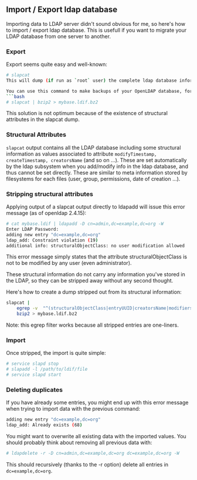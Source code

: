 ## Import / Export ldap database
Importing data to LDAP server didn't sound obvious for me, so here's how to import / export ldap database. This is usefull if you want to migrate your LDAP database from one server to another.

### Export
Export seems quite easy and well-known:
```bash
# slapcat
This will dump (if run as `root` user) the complete ldap database information on `stdout`.

You can use this command to make backups of your OpenLDAP database, for example:
```bash
# slapcat | bzip2 > mybase.ldif.bz2
```
This solution is not optimum because of the existence of structural attributes in the slapcat dump.

### Structural Attributes
`slapcat` output contains all the LDAP database including some structural information as values associated to attribute `modifyTimestamp, createTimestamp, creatorsName` (and so on ...). These are set automatically by the ldap subsystem when you add/modify info in the ldap database, and thus cannot be set directly. These are similar to meta information stored by filesystems for each files (user, group, permissions, date of creation ...).

### Stripping structural attributes
Applying output of a slapcat output directly to ldapadd will issue this error message (as of openldap 2.4.15):
```bash
# cat mybase.ldif | ldapadd -D cn=admin,dc=example,dc=org -W
Enter LDAP Password:
adding new entry "dc=example,dc=org"
ldap_add: Constraint violation (19)
additional info: structuralObjectClass: no user modification allowed
```
This error message simply states that the attribute structuralObjectClass is not to be modified by any user (even administrator).

These structural information do not carry any information you've stored in the LDAP, so they can be stripped away without any second thought.

Here's how to create a dump stripped out from its structural information:
```bash
slapcat |
    egrep -v  "^(structuralObjectClass|entryUUID|creatorsName|modifiersName|createTimestamp|modifyTimestamp|entryCSN):" |
    bzip2 > mybase.ldif.bz2
```
Note: this egrep filter works because all stripped entries are one-liners.

### Import
Once stripped, the import is quite simple:
```bash
# service slapd stop
# slapadd -l /path/to/ldif/file
# service slapd start
```

### Deleting duplicates
If you have already some entries, you might end up with this error message when trying to import data with the previous command:
```bash
adding new entry "dc=example,dc=org"
ldap_add: Already exists (68)
```
You might want to overwrite all existing data with the imported values. You should probably think about removing all previous data with:
```bash
# ldapdelete -r -D cn=admin,dc=example,dc=org dc=example,dc=org -W
```
This should recursively (thanks to the -r option) delete all entries in `dc=example,dc=org`.
